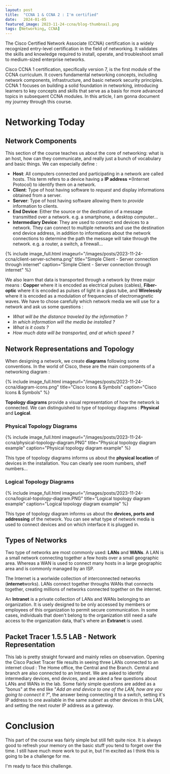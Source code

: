 ```yaml
---
layout: post
title:  "CCNA 1 & CCNA 2 : I'm certified"
date:   2024-01-05
featured_image: 2023-11-24-ccna/blog-thumbnail.png
tags: [Networking, CCNA]
---
```


The Cisco Certified Network Associate (CCNA) certification is a widely recognized entry-level certification in the field of networking. It validates the skills and knowledge required to install, operate, and troubleshoot small to medium-sized enterprise networks.

Cisco CCNA 1 certification, specifically version 7, is the first module of the CCNA curriculum. It covers fundamental networking concepts, including network components, infrastructure, and basic network security principles. CCNA 1 focuses on building a solid foundation in networking, introducing learners to key concepts and skills that serve as a basis for more advanced topics in subsequent CCNA modules. In this article, I am gonna document my journey through this course.

<!--more-->

# Networking Today

## Network Components

This section of the course teaches us about the core of networking: what is an host, how can they communicate, and really just a bunch of vocabulary and basic things. We can especially define :

- **Host**: All computers connected and participating in a network are called hosts. This term refers to a device having a **IP address** *(Internet Protocol) to identify them on a network. 
- **Client**: Type of host having software to *request* and display informations obtained from a server.
- **Server**: Type of host having software allowing them to *provide* information to clients.
- **End Device**: Either the source or the destination of a message transmitted over a network. e.g. a smartphone, a desktop computer...
- **Intermediary Device**: They are used to connect end devices to a network. They can connect to multiple networks and use the destination end device address, in addition to informations about the network connections to determine the path the message will take through the network. e.g. a router, a switch, a firewall...

{% include image_full.html imageurl="/images/posts/2023-11-24-ccna/client-server-schema.png" title="Simple Client - Server connection through internet" caption="Simple Client - Server connection through internet" %}

We also learn that data is transported through a network by three major means : **Copper** where it is encoded as electrical pulses (cables), **Fiber-optic** where it is encoded as pulses of light in a glass tube, and **Wirelessly** where it is encoded as a modulation of frequencies of electromagnetic waves. We have to chose carefully which network media we will use for a network and ask us some questions :

- *What will be the distance traveled by the information ?*
- *In which information will the media be installed ?*
- *What is it costs ?*
- *How much data will be transported, and at which speed ?*

## Network Representations and Topology

When designing a network, we create **diagrams** following some conventions. In the world of Cisco, these are the main components of a networking diagram :

{% include image_full.html imageurl="/images/posts/2023-11-24-ccna/diagram-icons.png" title="Cisco Icons & Symbols" caption="Cisco Icons & Symbols" %}

**Topology diagrams** provide a visual representation of how the network is connected. We can distinguished to type of topology diagrams : **Physical** and **Logical**.

### Physical Topology Diagrams

{% include image_full.html imageurl="/images/posts/2023-11-24-ccna/physical-topology-diagram.PNG" title="Physical topology diagram example" caption="Physical topology diagram example" %}

This type of topology diagrams informs us about the **physical location** of devices in the installation. You can clearly see room numbers, shelf numbers...

### Logical Topology Diagrams

{% include image_full.html imageurl="/images/posts/2023-11-24-ccna/logical-topology-diagram.PNG" title="Logical topology diagram example" caption="Logical topology diagram example" %}

This type of topology diagram informs us about the **devices, ports and addressing** of the network. You can see what type of network media is used to connect devices and on which interface it is plugged in.

## Types of Networks

Two type of networks are most commonly used: **LANs** and **WANs**. A LAN is a small network connecting together a few hosts over a small geographic area. Whereas a WAN is used to connect many hosts in a large geographic area and is commonly managed by an ISP.

The Internet is a worlwide collection of interconnected networks (**internet**works). LANs connect together throughs WANs that connects together, creating millions of networks connected together on the internet.

An **Intranet** is a private collection of LANs and WANs belonging to an organization. It is usely designed to be only accessed by members or employees of this organization to permit secure communication. In some cases, individuals that doen't belong to the organization still need a safe access to the organization data, that's where an **Extranet** is used.

## Packet Tracer 1.5.5 LAB - Network Representation

This lab is pretty straight forward and mainly relies on observation. Opening the Cisco Packet Tracer file results in seeing three LANs connected to an internet cloud : The Home office, the Central and the Branch. Central and branch are also connected to an Intranet. We are asked to identify intermediary devices, end devices, and are asked a few questions about LANs and WANs in the lab. Some fairly simple questions are added as a "bonus" at the end like "*Add an end device to one of the LAN, how are you going to connect it ?*", the answer being connecting it to a switch, setting it's IP address to one available in the same *subnet* as other devices in this LAN, and setting the next router IP address as a gateway.


# Conclusion

This part of the course was fairly simple but still felt quite nice. It is always good to refresh your memory on the basic stuff you tend to forget over the time. I still have much more work to put in, but I'm excited as I think this is going to be a challenge for me.

I'm ready to face this challenge.